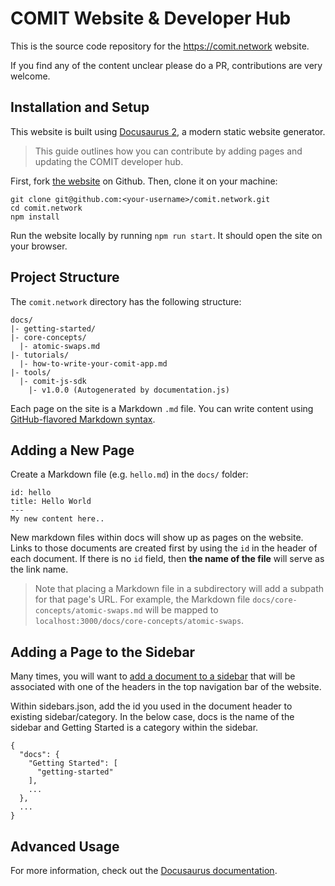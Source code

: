 # COMIT Website & Developer Hub

This is the source code repository for the https://comit.network website.

If you find any of the content unclear please do a PR, contributions are very welcome.

## Installation and Setup

This website is built using [Docusaurus 2](https://v2.docusaurus.io/), a modern static website generator.

> This guide outlines how you can contribute by adding pages and updating the COMIT developer hub.

First, fork [the website](https://github.com/comit-network/comit.network) on Github. Then, clone it on your machine:

```
git clone git@github.com:<your-username>/comit.network.git
cd comit.network
npm install
```

Run the website locally by running `npm run start`. It should open the site on your browser.

## Project Structure

The `comit.network` directory has the following structure:

```
docs/
|- getting-started/
|- core-concepts/
  |- atomic-swaps.md
|- tutorials/
  |- how-to-write-your-comit-app.md
|- tools/
  |- comit-js-sdk
    |- v1.0.0 (Autogenerated by documentation.js)
```

Each page on the site is a Markdown `.md` file. You can write content using [GitHub-flavored Markdown syntax](https://github.github.com/gfm/).

## Adding a New Page

Create a Markdown file (e.g. `hello.md`) in the `docs/` folder:

```
id: hello
title: Hello World
---
My new content here..
```

New markdown files within docs will show up as pages on the website. Links to those documents are created first by using the `id` in the header of each document. If there is no `id` field, then **the name of the file** will serve as the link name.

> Note that placing a Markdown file in a subdirectory will add a subpath for that page's URL. For example, the Markdown file `docs/core-concepts/atomic-swaps.md` will be mapped to `localhost:3000/docs/core-concepts/atomic-swaps`.

## Adding a Page to the Sidebar

Many times, you will want to [add a document to a sidebar](https://docusaurus.io/docs/en/navigation#adding-documents-to-a-sidebar) that will be associated with one of the headers in the top navigation bar of the website.

Within sidebars.json, add the id you used in the document header to existing sidebar/category. In the below case, docs is the name of the sidebar and Getting Started is a category within the sidebar.

```
{
  "docs": {
    "Getting Started": [
      "getting-started"
    ],
    ...
  },
  ...
}
```

## Advanced Usage

For more information, check out the [Docusaurus documentation](https://docusaurus.io/docs/).